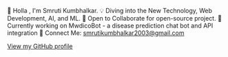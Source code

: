 👋 Holla , I'm Smruti Kumbhalkar.
💡 Diving into the New Technology, Web Development, AI, and ML.
🤝 Open to Collaborate for open-source project.
🔭 Currently working on MwdicoBot - a disease prediction chat bot and API integration
📧  Connect Me: smrutikumbhalkar2003@gmail.com

[View my GitHub profile](https://github.com/smrutikk)
